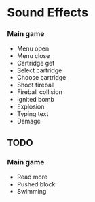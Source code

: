 # Sound Effects #

### Main game ###

- Menu open
- Menu close
- Cartridge get
- Select cartridge
- Choose cartridge
- Shoot fireball
- Fireball collision
- Ignited bomb
- Explosion
- Typing text
- Damage

## TODO ##

### Main game ###

- Read more
- Pushed block
- Swimming
